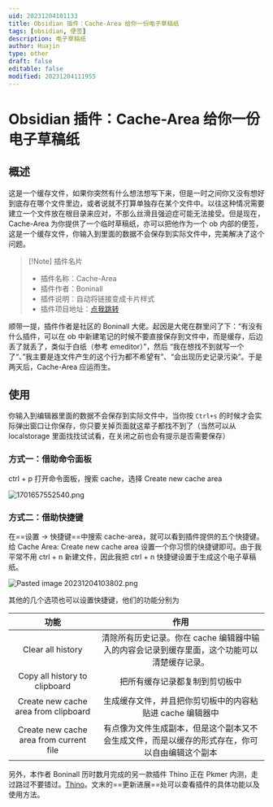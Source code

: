 ```yaml
---
uid: 20231204101133
title: Obsidian 插件：Cache-Area 给你一份电子草稿纸
tags: [obsidian, 便签]
description: 电子草稿纸
author: Huajin
type: other
draft: false
editable: false
modified: 20231204111955
---
```


# Obsidian 插件：Cache-Area 给你一份电子草稿纸

## 概述

这是一个缓存文件，如果你突然有什么想法想写下来，但是一时之间你又没有想好到底存在哪个文件里边，或者说就不打算单独存在某个文件中。以往这种情况需要建立一个文件放在根目录来应对，不那么丝滑且强迫症可能无法接受。但是现在，Cache-Area 为你提供了一个临时草稿纸，亦可以把他作为一个 ob 内部的便签，这是一个缓存文件，你输入到里面的数据不会保存到实际文件中，完美解决了这个问题。

> [!Note] 插件名片
> - 插件名称：Cache-Area
> - 插件作者：Boninall
> - 插件说明：自动将链接变成卡片样式
> - 插件项目地址：[点我跳转](https://github.com/Quorafind/Obsidian-Cache-Area)

顺带一提，插件作者是社区的 Boninall 大佬。起因是大佬在群里问了下：“有没有什么插件，可以在 ob 中新建笔记的时候不要直接保存到文件中，而是缓存，后边丢了就丢了，类似于白纸（参考 emeditor）”，然后 “我在想找不到就写一个了“、”我主要是连文件产生的这个行为都不希望有”、“会出现历史记录污染”。于是两天后，Cache-Area 应运而生。

## 使用

你输入到编辑器里面的数据不会保存到实际文件中，当你按 `Ctrl+s` 的时候才会实际弹出窗口让你保存，你只要关掉页面就这辈子都找不到了（当然可以从 localstorage 里面找找试试看，在关闭之前也会有提示是否需要保存）

### 方式一：借助命令面板

ctrl + p 打开命令面板，搜索 cache，选择 Create new cache area

![1701657552540.png](https://cdn.pkmer.cn/images/1701657552540.png!pkmer)

### 方式二：借助快捷键

在==设置 -> 快捷键==中搜索 cache-area，就可以看到插件提供的五个快捷键。给 Cache Area: Create new cache area 设置一个你习惯的快捷键即可。由于我平常不用 ctrl + n 新建文件，因此我把 ctrl + n 快捷键设置于生成这个电子草稿纸。

![Pasted image 20231204103802.png](https://cdn.pkmer.cn/images/Pasted%20image%2020231204103802.png!pkmer)

其他的几个选项也可以设置快捷键，他们的功能分别为

|                  功能                   |                                              作用                                              |
|:---------------------------------------:|:----------------------------------------------------------------------------------------------:|
|            Clear all history            |  清除所有历史记录。你在 cache 编辑器中输入的内容会记录到缓存里面，这个功能可以清楚缓存记录。   |
|      Copy all history to clipboard      |                                 把所有缓存记录都复制到剪切板中                                 |
|  Create new cache area from clipboard   |                   生成缓存文件，并且把你剪切板中的内容粘贴进 cache 编辑器中                    |
| Create new cache area from current file | 有点像为文件生成副本，但是这个副本又不会生成文件，而是以缓存的形式存在，你可以自由编辑这个副本 |

另外，本作者 Boninall 历时数月完成的另一款插件 Thino 正在 Pkmer 内测，走过路过不要错过。[Thino](https://pkmer.cn/products/productDetails/)。文末的==更新进展==处可以查看插件的具体功能以及使用方法。
